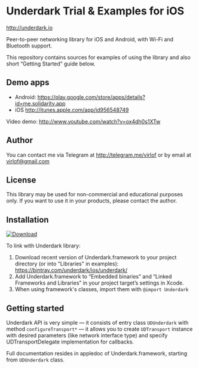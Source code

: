 # Underdark Trial & Examples for iOS
http://underdark.io

Peer-to-peer networking library for iOS and Android, with Wi-Fi and Bluetooth support.

This repository contains sources for examples of using the library and also short “Getting Started” guide below.

## Demo apps
* Android: https://play.google.com/store/apps/details?id=me.solidarity.app
* iOS http://itunes.apple.com/app/id956548749

Video demo: http://www.youtube.com/watch?v=ox4dh0s1XTw

## Author
You can contact me via Telegram at http://telegram.me/virlof or by email at virlof@gmail.com

## License
This library may be used for non-commercial and educational purposes only.
If you want to use it in your products, please contact the author.

## Installation
[ ![Download](https://api.bintray.com/packages/underdark/ios/underdark/images/download.svg) ](https://bintray.com/underdark/ios/underdark/_latestVersion)

To link with Underdark library:

1. Download recent version of Underdark.framework to your project directory (or into "Libraries" in examples): https://bintray.com/underdark/ios/underdark/
2. Add Underdark.framework to “Embedded binaries” and “Linked Frameworks and Libraries” in your project target’s settings in Xcode.
3. When using framework's classes, import them with ```@import Underdark```

## Getting started
Underdark API is very simple — it consists of entry class `UDUnderdark` with method `configureTransport*` — it allows you to create `UDTransport` instance with desired parameters (like network interface type) and specify UDTransportDelegate implementation for callbacks.

Full documentation resides in appledoc of Underdark.framework, starting from `UDUnderdark` class.
